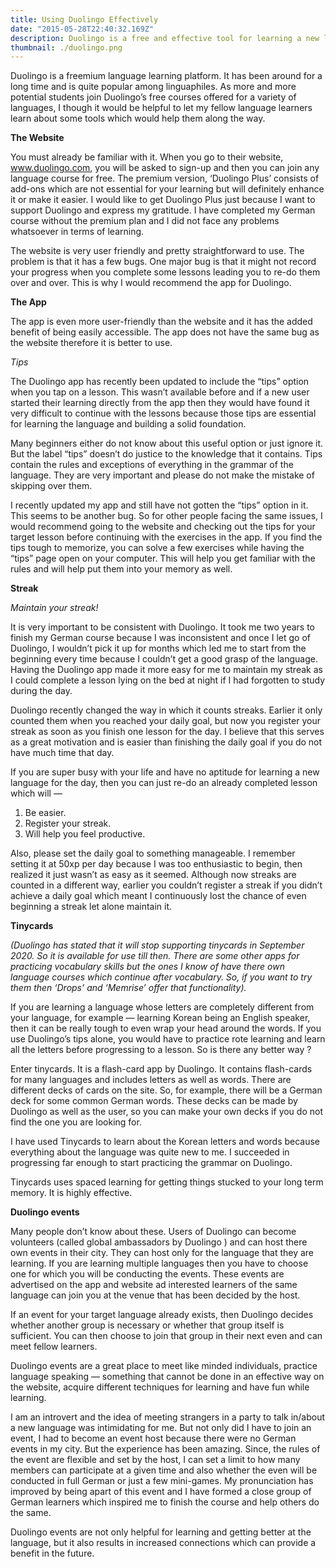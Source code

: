 ```yaml
---
title: Using Duolingo Effectively
date: "2015-05-28T22:40:32.169Z"
description: Duolingo is a free and effective tool for learning a new language. Here I share a few tips which can help you be more efficient.
thumbnail: ./duolingo.png
---
```


Duolingo is a freemium language learning platform. It has been around for a long time and is quite popular among linguaphiles. As more and more potential students join Duolingo’s free courses offered for a variety of languages, I though it would be helpful to let my fellow language learners learn about some tools which would help them along the way.

**The Website**

You must already be familiar with it. When you go to their website, www.duolingo.com, you will be asked to sign-up and then you can join any language course for free. The premium version, ‘Duolingo Plus’ consists of add-ons which are not essential for your learning but will definitely enhance it or make it easier. I would like to get Duolingo Plus just because I want to support Duolingo and express my gratitude. I have completed my German course without the premium plan and I did not face any problems whatsoever in terms of learning.

The website is very user friendly and pretty straightforward to use. The problem is that it has a few bugs. One major bug is that it might not record your progress when you complete some lessons leading you to re-do them over and over. This is why I would recommend the app for Duolingo.

**The App**

The app is even more user-friendly than the website and it has the added benefit of being easily accessible. The app does not have the same bug as the website therefore it is better to use.

_Tips_

The Duolingo app has recently been updated to include the “tips” option when you tap on a lesson. This wasn’t available before and if a new user started their learning directly from the app then they would have found it very difficult to continue with the lessons because those tips are essential for learning the language and building a solid foundation.

Many beginners either do not know about this useful option or just ignore it. But the label “tips” doesn’t do justice to the knowledge that it contains. Tips contain the rules and exceptions of everything in the grammar of the language. They are very important and please do not make the mistake of skipping over them.

I recently updated my app and still have not gotten the “tips” option in it. This seems to be another bug. So for other people facing the same issues, I would recommend going to the website and checking out the tips for your target lesson before continuing with the exercises in the app. If you find the tips tough to memorize, you can solve a few exercises while having the “tips” page open on your computer. This will help you get familiar with the rules and will help put them into your memory as well.

**Streak**

_Maintain your streak!_

It is very important to be consistent with Duolingo. It took me two years to finish my German course because I was inconsistent and once I let go of Duolingo, I wouldn’t pick it up for months which led me to start from the beginning every time because I couldn’t get a good grasp of the language. Having the Duolingo app made it more easy for me to maintain my streak as I could complete a lesson lying on the bed at night if I had forgotten to study during the day.

Duolingo recently changed the way in which it counts streaks. Earlier it only counted them when you reached your daily goal, but now you register your streak as soon as you finish one lesson for the day. I believe that this serves as a great motivation and is easier than finishing the daily goal if you do not have much time that day.

If you are super busy with your life and have no aptitude for learning a new language for the day, then you can just re-do an already completed lesson which will —
<ol>
<li>Be easier.</li>
<li>Register your streak.</li>
<li>Will help you feel productive.</li>
</ol>

Also, please set the daily goal to something manageable. I remember setting it at 50xp per day because I was too enthusiastic to begin, then realized it just wasn’t as easy as it seemed. Although now streaks are counted in a different way, earlier you couldn’t register a streak if you didn’t achieve a daily goal which meant I continuously lost the chance of even beginning a streak let alone maintain it.

**Tinycards**

_(Duolingo has stated that it will stop supporting tinycards in September 2020. So it is available for use till then. There are some other apps for practicing vocabulary skills but the ones I know of have there own language courses which continue after vocabulary. So, if you want to try them then ‘Drops’ and ‘Memrise’ offer that functionality)._

If you are learning a language whose letters are completely different from your language, for example — learning Korean being an English speaker, then it can be really tough to even wrap your head around the words. If you use Duolingo’s tips alone, you would have to practice rote learning and learn all the letters before progressing to a lesson. So is there any better way ?

Enter tinycards. It is a flash-card app by Duolingo. It contains flash-cards for many languages and includes letters as well as words. There are different decks of cards on the site. So, for example, there will be a German deck for some common German words. These decks can be made by Duolingo as well as the user, so you can make your own decks if you do not find the one you are looking for.

I have used Tinycards to learn about the Korean letters and words because everything about the language was quite new to me. I succeeded in progressing far enough to start practicing the grammar on Duolingo.

Tinycards uses spaced learning for getting things stucked to your long term memory. It is highly effective.

**Duolingo events**

Many people don’t know about these. Users of Duolingo can become volunteers (called global ambassadors by Duolingo ) and can host there own events in their city. They can host only for the language that they are learning. If you are learning multiple languages then you have to choose one for which you will be conducting the events. These events are advertised on the app and website ad interested learners of the same language can join you at the venue that has been decided by the host.

If an event for your target language already exists, then Duolingo decides whether another group is necessary or whether that group itself is sufficient. You can then choose to join that group in their next even and can meet fellow learners.

Duolingo events are a great place to meet like minded individuals, practice language speaking — something that cannot be done in an effective way on the website, acquire different techniques for learning and have fun while learning.

I am an introvert and the idea of meeting strangers in a party to talk in/about a new language was intimidating for me. But not only did I have to join an event, I had to become an event host because there were no German events in my city. But the experience has been amazing. Since, the rules of the event are flexible and set by the host, I can set a limit to how many members can participate at a given time and also whether the even will be conducted in full German or just a few mini-games. My pronunciation has improved by being apart of this event and I have formed a close group of German learners which inspired me to finish the course and help others do the same.

Duolingo events are not only helpful for learning and getting better at the language, but it also results in increased connections which can provide a benefit in the future.
